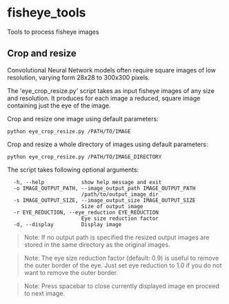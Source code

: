 # fisheye_tools
Tools to process fisheye images

## Crop and resize

Convolutional Neural Network models often require square images of low resolution, varying form 28x28 to 300x300 pixels.

The 'eye_crop_resize.py' script takes as input fisheye images of any size and resolution.
It produces for each image a reduced, square image containing just the eye of the image.

Crop and resize one image using default parameters:
```
python eye_crop_resize.py /PATH/TO/IMAGE
```

Crop and resize a whole directory of images using default parameters:
```
python eye_crop_resize.py /PATH/TO/IMAGE_DIRECTORY
```

The script takes following optional arguments:
```
  -h, --help            show help message and exit
  -o IMAGE_OUTPUT_PATH, --image_output_path IMAGE_OUTPUT_PATH
                        /path/to/output_image_dir
  -s IMAGE_OUTPUT_SIZE, --image_output_size IMAGE_OUTPUT_SIZE
                        Size of output image
  -r EYE_REDUCTION, --eye_reduction EYE_REDUCTION
                        Eye size reduction factor
  -d, --display         Display image
```

>Note: If no output path is specified the resized output images are stored in the same directory as the original images.

>Note: The eye size reduction factor (default: 0.9) is useful to remove the outer border of the eye. Just set eye reduction to 1.0 if you do not want to remove the outer border. 

>Note: Press spacebar to close currently displayed image en proceed to next image.




